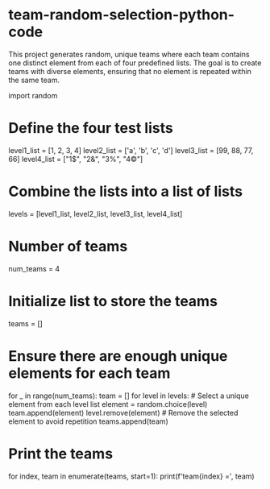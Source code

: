 # team-random-selection-python-code
This project generates random, unique teams where each team contains one distinct element from each of four predefined lists. The goal is to create teams with diverse elements, ensuring that no element is repeated within the same team.

import random

# Define the four test lists
level1_list = [1, 2, 3, 4]
level2_list = ['a', 'b', 'c', 'd']
level3_list = [99, 88, 77, 66]
level4_list = ["1$", "2&", "3%", "4©"]

# Combine the lists into a list of lists
levels = [level1_list, level2_list, level3_list, level4_list]

# Number of teams
num_teams = 4

# Initialize list to store the teams
teams = []

# Ensure there are enough unique elements for each team
for _ in range(num_teams):
    team = []
    for level in levels:
        # Select a unique element from each level list
        element = random.choice(level)
        team.append(element)
        level.remove(element)  # Remove the selected element to avoid repetition
    teams.append(team)

# Print the teams
for index, team in enumerate(teams, start=1):
    print(f'team{index} =', team)
